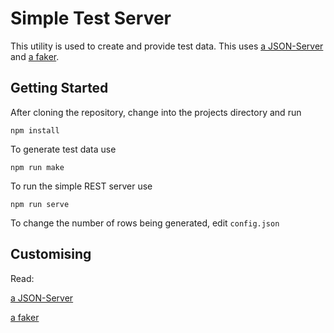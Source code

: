 # Simple Test Server

This utility is used to create and provide test data. This uses [a JSON-Server](https://github.com/typicode/json-server) and [a faker](https://github.com/Marak/faker.js).

## Getting Started

After cloning the repository, change into the projects directory and run 

```
npm install
```

To generate test data use

```
npm run make
```

To run the simple REST server use 

```
npm run serve
```


To change the number of rows being generated, edit `config.json`

## Customising

Read:

[a JSON-Server](https://github.com/typicode/json-server)

[a faker](https://github.com/Marak/faker.js)